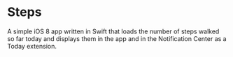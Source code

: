 Steps
=====
A simple iOS 8 app written in Swift that loads the number of steps walked so far today and displays them in the app and in the Notification Center as a Today extension.
